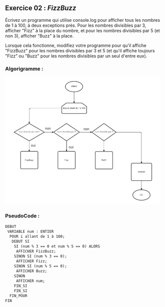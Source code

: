 ## Exercice 02 : _FizzBuzz_

<p>Écrivez un programme qui utilise console.log pour afficher tous les nombres de 1 à 100, à deux exceptions près. Pour les nombres divisibles par 3, afficher "Fizz" à la place du nombre, et pour les nombres divisibles par 5 (et non 3), afficher "Buzz" à la place.</p>

<p>
Lorsque cela fonctionne, modifiez votre programme pour qu'il affiche "FizzBuzz" pour les nombres divisibles par 3 et 5 (et qu'il affiche toujours "Fizz" ou "Buzz" pour les nombres divisibles par un seul d'entre eux).
</p>

### Algorigramme :

![](exercice-02-algo.png)

### PseudoCode :

```
DEBUT
 VARIABLE num : ENTIER
  POUR i allant de 1 à 100;
   DEBUT SI
    SI (num % 3 == 0 et num % 5 == 0) ALORS
     AFFICHER FizzBuzz;
    SINON SI (num % 3 == 0);
     AFFICHER Fizz;
    SINON SI (num % 5 == 0);
     AFFICHER Buzz;
    SINON
     AFFICHER num;
    FIN_SI
    FIN_SI
  FIN_POUR
FIN
```

